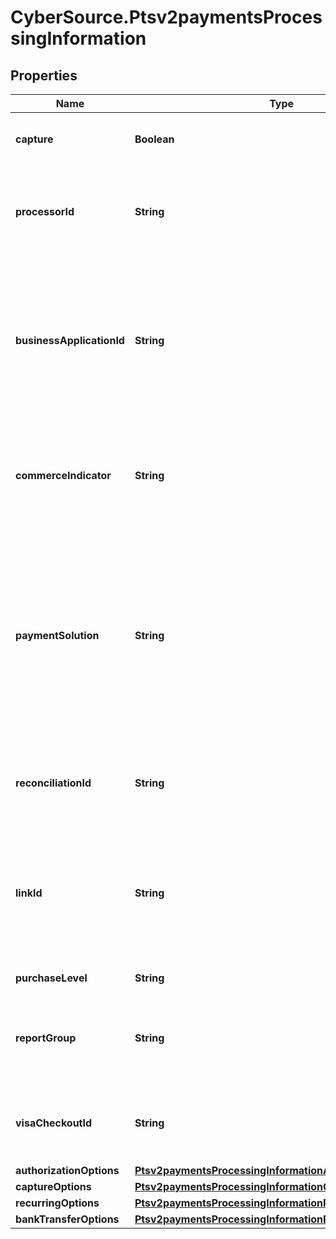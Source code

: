 # CyberSource.Ptsv2paymentsProcessingInformation

## Properties
Name | Type | Description | Notes
------------ | ------------- | ------------- | -------------
**capture** | **Boolean** | Flag that specifies whether to also include capture service in the submitted request or not.  Possible values: - **true** - **false** (default).  | [optional] [default to false]
**processorId** | **String** | Value that identifies the processor/acquirer to use for the transaction. This value is supported only for **CyberSource through VisaNet**.  Contact CyberSource Customer Support to get the value for this field.  | [optional] 
**businessApplicationId** | **String** | Payouts transaction type. Required for OCT transactions. This field is a pass-through, which means that CyberSource does not verify the value or modify it in any way before sending it to the processor. **Note** When the request includes this field, this value overrides the information in your CyberSource account.  For valid values, see the &#x60;invoiceHeader_businessApplicationID&#x60; field description in [Payouts Using the Simple Order API.](http://apps.cybersource.com/library/documentation/dev_guides/payouts_SO/Payouts_SO_API.pdf)  | [optional] 
**commerceIndicator** | **String** | Type of transaction. Some payment card companies use this information when determining discount rates. When you omit this field for **Ingenico ePayments**, the processor uses the default transaction type they have on file for you instead of the default value listed here.  | [optional] 
**paymentSolution** | **String** | Type of digital payment solution for the transaction. Possible Values:   - &#x60;visacheckout&#x60;: Visa Checkout. This value is required for Visa Checkout transactions. For details, see &#x60;payment_solution&#x60; field description in [Visa Checkout Using the SCMP API.](https://apps.cybersource.com/library/documentation/dev_guides/VCO_SCMP_API/html/wwhelp/wwhimpl/js/html/wwhelp.htm)  - &#x60;001&#x60;: Apple Pay.  - &#x60;004&#x60;: Cybersource In-App Solution.  - &#x60;005&#x60;: Masterpass. This value is required for Masterpass transactions on OmniPay Direct. For details, see \&quot;Masterpass\&quot; in the [Credit Card Services Using the SCMP API Guide.](https://apps.cybersource.com/library/documentation/dev_guides/CC_Svcs_SCMP_API/html/wwhelp/wwhimpl/js/html/wwhelp.htm)  - &#x60;006&#x60;: Android Pay.  - &#x60;007&#x60;: Chase Pay.  - &#x60;008&#x60;: Samsung Pay.  - &#x60;012&#x60;: Google Pay.  | [optional] 
**reconciliationId** | **String** | Please check with Cybersource customer support to see if your merchant account is configured correctly so you can include this field in your request. * For Payouts: max length for FDCCompass is String (22).  | [optional] 
**linkId** | **String** | Value that links the current authorization request to the original authorization request. Set this value to the ID that was returned in the reply message from the original authorization request.  This value is used for:  - Partial authorizations - Split shipments  For details, see &#x60;link_to_request&#x60; field description in [Credit Card Services Using the SCMP API.](https://apps.cybersource.com/library/documentation/dev_guides/CC_Svcs_SCMP_API/html/wwhelp/wwhimpl/js/html/wwhelp.htm)  | [optional] 
**purchaseLevel** | **String** | Set this field to 3 to indicate that the request includes Level III data. | [optional] 
**reportGroup** | **String** | Attribute that lets you define custom grouping for your processor reports. This field is supported only for **Worldpay VAP**.  For details, see &#x60;report_group&#x60; field description in [Credit Card Services Using the SCMP API.](https://apps.cybersource.com/library/documentation/dev_guides/CC_Svcs_SCMP_API/html/wwhelp/wwhimpl/js/html/wwhelp.htm)  | [optional] 
**visaCheckoutId** | **String** | Identifier for the **Visa Checkout** order. Visa Checkout provides a unique order ID for every transaction in the Visa Checkout **callID** field.  For details, see the &#x60;vc_order_id&#x60; field description in [Visa Checkout Using the SCMP API.](https://apps.cybersource.com/library/documentation/dev_guides/VCO_SCMP_API/html/wwhelp/wwhimpl/js/html/wwhelp.htm)  | [optional] 
**authorizationOptions** | [**Ptsv2paymentsProcessingInformationAuthorizationOptions**](Ptsv2paymentsProcessingInformationAuthorizationOptions.md) |  | [optional] 
**captureOptions** | [**Ptsv2paymentsProcessingInformationCaptureOptions**](Ptsv2paymentsProcessingInformationCaptureOptions.md) |  | [optional] 
**recurringOptions** | [**Ptsv2paymentsProcessingInformationRecurringOptions**](Ptsv2paymentsProcessingInformationRecurringOptions.md) |  | [optional] 
**bankTransferOptions** | [**Ptsv2paymentsProcessingInformationBankTransferOptions**](Ptsv2paymentsProcessingInformationBankTransferOptions.md) |  | [optional] 


